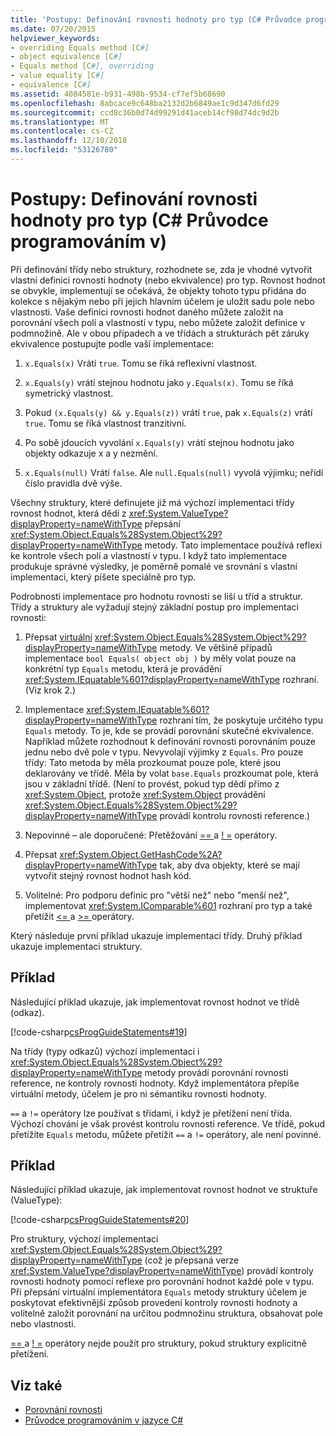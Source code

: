 ```yaml
---
title: 'Postupy: Definování rovnosti hodnoty pro typ (C# Průvodce programováním v)'
ms.date: 07/20/2015
helpviewer_keywords:
- overriding Equals method [C#]
- object equivalence [C#]
- Equals method [C#], overriding
- value equality [C#]
- equivalence [C#]
ms.assetid: 4084581e-b931-498b-9534-cf7ef5b68690
ms.openlocfilehash: 8abcace9c648ba2132d2b6849ae1c9d347d6fd29
ms.sourcegitcommit: ccd8c36b0d74d99291d41aceb14cf98d74dc9d2b
ms.translationtype: MT
ms.contentlocale: cs-CZ
ms.lasthandoff: 12/10/2018
ms.locfileid: "53126780"
---
```

# <a name="how-to-define-value-equality-for-a-type-c-programming-guide"></a>Postupy: Definování rovnosti hodnoty pro typ (C# Průvodce programováním v)
Při definování třídy nebo struktury, rozhodnete se, zda je vhodné vytvořit vlastní definici rovnosti hodnoty (nebo ekvivalence) pro typ. Rovnost hodnot se obvykle, implementují se očekává, že objekty tohoto typu přidána do kolekce s nějakým nebo při jejich hlavním účelem je uložit sadu pole nebo vlastnosti. Vaše definici rovnosti hodnot daného můžete založit na porovnání všech polí a vlastností v typu, nebo můžete založit definice v podmnožině. Ale v obou případech a ve třídách a strukturách pět záruky ekvivalence postupujte podle vaší implementace:  
  
1.  `x.Equals(x)` Vrátí `true`. Tomu se říká reflexivní vlastnost.  
  
2.  `x.Equals(y)` vrátí stejnou hodnotu jako `y.Equals(x)`. Tomu se říká symetrický vlastnost.  
  
3.  Pokud `(x.Equals(y) && y.Equals(z))` vrátí `true`, pak `x.Equals(z)` vrátí `true`. Tomu se říká vlastnost tranzitivní.  
  
4.  Po sobě jdoucích vyvolání `x.Equals(y)` vrátí stejnou hodnotu jako objekty odkazuje x a y nezmění.  
  
5.  `x.Equals(null)` Vrátí `false`. Ale `null.Equals(null)` vyvolá výjimku; neřídí číslo pravidla dvě výše.  
  
 Všechny struktury, které definujete již má výchozí implementaci třídy rovnost hodnot, která dědí z <xref:System.ValueType?displayProperty=nameWithType> přepsání <xref:System.Object.Equals%28System.Object%29?displayProperty=nameWithType> metody. Tato implementace používá reflexi ke kontrole všech polí a vlastností v typu. I když tato implementace produkuje správné výsledky, je poměrně pomalé ve srovnání s vlastní implementaci, který píšete speciálně pro typ.  
  
 Podrobnosti implementace pro hodnotu rovnosti se liší u tříd a struktur. Třídy a struktury ale vyžadují stejný základní postup pro implementaci rovnosti:  
  
1.  Přepsat [virtuální](../../../csharp/language-reference/keywords/virtual.md) <xref:System.Object.Equals%28System.Object%29?displayProperty=nameWithType> metody. Ve většině případů implementace `bool Equals( object obj )` by měly volat pouze na konkrétní typ `Equals` metodu, která je provádění <xref:System.IEquatable%601?displayProperty=nameWithType> rozhraní. (Viz krok 2.)  
  
2.  Implementace <xref:System.IEquatable%601?displayProperty=nameWithType> rozhraní tím, že poskytuje určitého typu `Equals` metody. To je, kde se provádí porovnání skutečné ekvivalence. Například můžete rozhodnout k definování rovnosti porovnáním pouze jednu nebo dvě pole v typu. Nevyvolají výjimky z `Equals`. Pro pouze třídy: Tato metoda by měla prozkoumat pouze pole, které jsou deklarovány ve třídě. Měla by volat `base.Equals` prozkoumat pole, která jsou v základní třídě. (Není to provést, pokud typ dědí přímo z <xref:System.Object>, protože <xref:System.Object> provádění <xref:System.Object.Equals%28System.Object%29?displayProperty=nameWithType> provádí kontrolu rovnosti reference.)  
  
3.  Nepovinné – ale doporučené: Přetěžování [ == ](../../../csharp/language-reference/operators/equality-comparison-operator.md) a [! =](../../../csharp/language-reference/operators/not-equal-operator.md) operátory.  
  
4.  Přepsat <xref:System.Object.GetHashCode%2A?displayProperty=nameWithType> tak, aby dva objekty, které se mají vytvořit stejný rovnost hodnot hash kód.  
  
5.  Volitelné: Pro podporu definic pro "větší než" nebo "menší než", implementovat <xref:System.IComparable%601> rozhraní pro typ a také přetížit [ <= ](../../../csharp/language-reference/operators/less-than-equal-operator.md) a [ >= ](../../../csharp/language-reference/operators/greater-than-equal-operator.md) operátory.  
  
 Který následuje první příklad ukazuje implementaci třídy. Druhý příklad ukazuje implementaci struktury.  
  
## <a name="example"></a>Příklad  
 Následující příklad ukazuje, jak implementovat rovnost hodnot ve třídě (odkaz).  
  
 [!code-csharp[csProgGuideStatements#19](../../../csharp/programming-guide/classes-and-structs/codesnippet/CSharp/how-to-define-value-equality-for-a-type_1.cs)]  
  
 Na třídy (typy odkazů) výchozí implementaci i <xref:System.Object.Equals%28System.Object%29?displayProperty=nameWithType> metody provádí porovnání rovnosti reference, ne kontroly rovnosti hodnoty. Když implementátora přepíše virtuální metody, účelem je pro ni sémantiku rovnosti hodnoty.  
  
 `==` a `!=` operátory lze používat s třídami, i když je přetížení není třída. Výchozí chování je však provést kontrolu rovnosti reference. Ve třídě, pokud přetížíte `Equals` metodu, můžete přetížit `==` a `!=` operátory, ale není povinné.  
  
## <a name="example"></a>Příklad  
 Následující příklad ukazuje, jak implementovat rovnost hodnot ve struktuře (ValueType):  
  
 [!code-csharp[csProgGuideStatements#20](../../../csharp/programming-guide/classes-and-structs/codesnippet/CSharp/how-to-define-value-equality-for-a-type_2.cs)]  
  
 Pro struktury, výchozí implementaci <xref:System.Object.Equals%28System.Object%29?displayProperty=nameWithType> (což je přepsaná verze <xref:System.ValueType?displayProperty=nameWithType>) provádí kontroly rovnosti hodnoty pomocí reflexe pro porovnání hodnot každé pole v typu. Při přepsání virtuální implementátora `Equals` metody struktury účelem je poskytovat efektivnější způsob provedení kontroly rovnosti hodnoty a volitelně založit porovnání na určitou podmnožinu struktura, obsahovat pole nebo vlastnosti.  
  
 [ == ](../../../csharp/language-reference/operators/equality-comparison-operator.md) a [! =](../../../csharp/language-reference/operators/not-equal-operator.md) operátory nejde použít pro struktury, pokud struktury explicitně přetížení.  
  
## <a name="see-also"></a>Viz také

- [Porovnání rovnosti](../../../csharp/programming-guide/statements-expressions-operators/equality-comparisons.md)  
- [Průvodce programováním v jazyce C#](../../../csharp/programming-guide/index.md)
